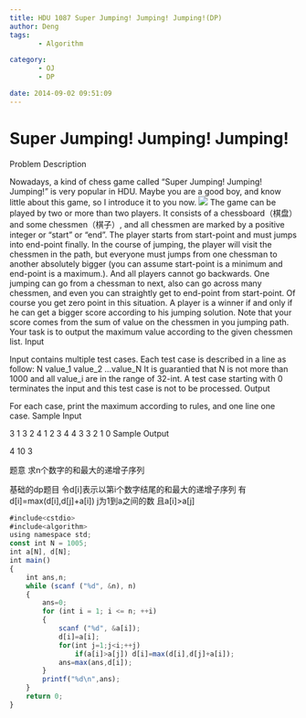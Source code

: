 ```yaml
---
title: HDU 1087 Super Jumping! Jumping! Jumping!(DP)
author: Deng
tags: 
       - Algorithm

category: 
       - OJ
       - DP

date: 2014-09-02 09:51:09
---
```

# Super Jumping! Jumping! Jumping!

Problem Description

Nowadays, a kind of chess game called “Super Jumping! Jumping! Jumping!” is very popular in HDU. Maybe you are a good boy, and know little about this game, so I introduce it to you now.
![](../images/cn-data-images-1087-1.jpg.png)
The game can be played by two or more than two players. It consists of a chessboard（棋盘）and some chessmen（棋子）, and all chessmen are marked by a positive integer or “start” or “end”. The player starts from start-point and must jumps into end-point finally. In the course of jumping, the player will visit the chessmen in the path, but everyone must jumps from one chessman to another absolutely bigger (you can assume start-point is a minimum and end-point is a maximum.). And all players cannot go backwards. One jumping can go from a chessman to next, also can go across many chessmen, and even you can straightly get to end-point from start-point. Of course you get zero point in this situation. A player is a winner if and only if he can get a bigger score according to his jumping solution. Note that your score comes from the sum of value on the chessmen in you jumping path.
Your task is to output the maximum value according to the given chessmen list.
Input

Input contains multiple test cases. Each test case is described in a line as follow:
N value_1 value_2 …value_N
It is guarantied that N is not more than 1000 and all value_i are in the range of 32-int.
A test case starting with 0 terminates the input and this test case is not to be processed.
Output

For each case, print the maximum according to rules, and one line one case.
Sample Input

3 1 3 2 4 1 2 3 4 4 3 3 2 1 0
Sample Output

4 10 3

题意 求n个数字的和最大的递增子序列

基础的dp题目 令d[i]表示以第i个数字结尾的和最大的递增子序列 有d[i]=max(d[i],d[j]+a[i]) j为1到a之间的数 且a[i]>a[j]

```js 
#include<cstdio>
#include<algorithm>
using namespace std;
const int N = 1005;
int a[N], d[N];
int main()
{
    int ans,n;
    while (scanf ("%d", &n), n)
    {
        ans=0;
        for (int i = 1; i <= n; ++i)
        {
            scanf ("%d", &a[i]);
            d[i]=a[i];
            for(int j=1;j<i;++j)
                if(a[i]>a[j]) d[i]=max(d[i],d[j]+a[i]);
            ans=max(ans,d[i]);
        }
        printf("%d\n",ans);
    }
    return 0;
}
```